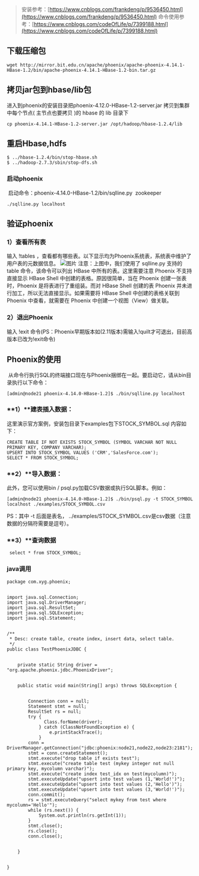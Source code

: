 >安装参考：[https://www.cnblogs.com/frankdeng/p/9536450.html](https://www.cnblogs.com/frankdeng/p/9536450.html)
>命令使用参考：[https://www.cnblogs.com/codeOfLife/p/7399188.html](https://www.cnblogs.com/codeOfLife/p/7399188.html)
## 
## 下载压缩包
```
wget http://mirror.bit.edu.cn/apache/phoenix/apache-phoenix-4.14.1-HBase-1.2/bin/apache-phoenix-4.14.1-HBase-1.2-bin.tar.gz
```


## 拷贝jar包到hbase/lib包
进入到phoenix的安装目录把phoenix-4.12.0-HBase-1.2-server.jar 拷贝到集群中每个节点( 主节点也要拷贝 )的 hbase 的 lib 目录下
```
cp phoenix-4.14.1-HBase-1.2-server.jar /opt/hadoop/hbase-1.2.4/lib
```


## 重启Hbase,hdfs
```
$ ../hbase-1.2.4/bin/stop-hbase.sh
$ ../hadoop-2.7.3/sbin/stop-dfs.sh
```

### 启动phoenix
 启动命令：phoenix-4.14.0-HBase-1.2/bin/sqlline.py  zookeeper
```
./sqlline.py localhost
```
## 验证phoenix
### 1）查看所有表
输入 !tables ，查看都有哪些表。以下显示均为Phoenix系统表，系统表中维护了用户表的元数据信息。
![图片](https://uploader.shimo.im/f/GSDnqPzCSPAp9NrV.png!thumbnail)
注意：上图中，我们使用了 sqlline.py 支持的 table 命令，该命令可以列出 HBase 中所有的表。这里需要注意 Phoenix 不支持直接显示 HBase Shell 中创建的表格。原因很简单，当在 Phoenix 创建一张表时，Phoenix 是将表进行了重组装。而对 HBase Shell 创建的表 Phoenix 并未进行加工，所以无法直接显示。如果需要将 HBase Shell 中创建的表格关联到 Phoenix 中查看，就需要在 Phoenix 中创建一个视图（View）做关联。
### 2）退出Phoenix
输入 !exit 命令(PS：Phoenix早期版本如(2.11版本)需输入!quilt才可退出，目前高版本已改为!exit命令)

## Phoenix的使用
 从命令行执行SQL的终端接口现在与Phoenix捆绑在一起。要启动它，请从bin目录执行以下命令：
```
[admin@node21 phoenix-4.14.0-HBase-1.2]$ ./bin/sqlline.py localhost
```
### **1）**建表插入数据：
这里演示官方案例，安装包目录下examples包下STOCK_SYMBOL.sql 内容如下：
```
CREATE TABLE IF NOT EXISTS STOCK_SYMBOL (SYMBOL VARCHAR NOT NULL PRIMARY KEY, COMPANY VARCHAR);
UPSERT INTO STOCK_SYMBOL VALUES ('CRM','SalesForce.com');
SELECT * FROM STOCK_SYMBOL;
```

### **2）**导入数据：
此外，您可以使用bin / psql.py加载CSV数据或执行SQL脚本。例如：
```
[admin@node21 phoenix-4.14.0-HBase-1.2]$ ./bin/psql.py -t STOCK_SYMBOL localhost ./examples/STOCK_SYMBOL.csv 
```
PS：其中 -t 后面是表名， ../examples/STOCK_SYMBOL.csv是csv数据（注意数据的分隔符需要是逗号）。


### **3）**查询数据
```
 select * from STOCK_SYMBOL;
```


### java调用
```
package com.xyg.phoenix;


import java.sql.Connection;
import java.sql.DriverManager;
import java.sql.ResultSet;
import java.sql.SQLException;
import java.sql.Statement;


/**
 * Desc: create table, create index, insert data, select table.
 */
public class TestPhoenixJDBC {


    private static String driver = "org.apache.phoenix.jdbc.PhoenixDriver";


    public static void main(String[] args) throws SQLException {


        Connection conn = null;
        Statement stmt = null;
        ResultSet rs = null;
        try {
              Class.forName(driver);
            } catch (ClassNotFoundException e) {
                e.printStackTrace();
            }
        conn = DriverManager.getConnection("jdbc:phoenix:node21,node22,node23:2181");
        stmt = conn.createStatement();
        stmt.execute("drop table if exists test");
        stmt.execute("create table test (mykey integer not null primary key, mycolumn varchar)");
        stmt.execute("create index test_idx on test(mycolumn)");
        stmt.executeUpdate("upsert into test values (1,'World!')");
        stmt.executeUpdate("upsert into test values (2,'Hello')");
        stmt.executeUpdate("upsert into test values (3,'World!')");
        conn.commit();
        rs = stmt.executeQuery("select mykey from test where mycolumn='Hello'");
        while (rs.next()) {
            System.out.println(rs.getInt(1));
        }
        stmt.close();
        rs.close();
        conn.close();


    }


}
```

